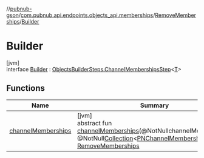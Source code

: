 //[pubnub-gson](../../../../index.md)/[com.pubnub.api.endpoints.objects_api.memberships](../../index.md)/[RemoveMemberships](../index.md)/[Builder](index.md)

# Builder

[jvm]\
interface [Builder](index.md) : [ObjectsBuilderSteps.ChannelMembershipsStep](../../../com.pubnub.api.endpoints.objects_api.utils/-objects-builder-steps/-channel-memberships-step/index.md)&lt;[T](../../../com.pubnub.api.endpoints.objects_api.utils/-objects-builder-steps/-channel-memberships-step/index.md)&gt;

## Functions

| Name | Summary |
|---|---|
| [channelMemberships](channel-memberships.md) | [jvm]<br>abstract fun [channelMemberships](channel-memberships.md)(@NotNullchannelMemberships: @NotNull[Collection](https://docs.oracle.com/javase/8/docs/api/java/util/Collection.html)&lt;[PNChannelMembership](../../../com.pubnub.api.models.consumer.objects_api.membership/-p-n-channel-membership/index.md)&gt;): [RemoveMemberships](../index.md) |
